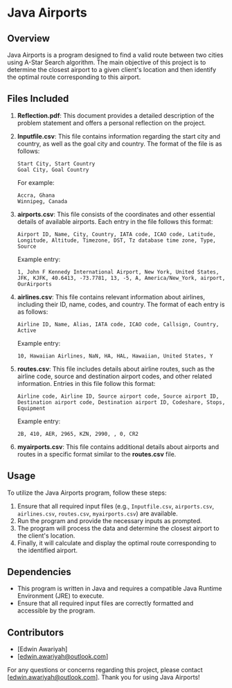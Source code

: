 # Java Airports

## Overview
Java Airports is a program designed to find a valid route between two cities using A-Star Search algorithm. The main objective of this project is to determine the closest airport to a given client's location and then identify the optimal route corresponding to this airport.

## Files Included
1. **Reflection.pdf**: This document provides a detailed description of the problem statement and offers a personal reflection on the project.

2. **Inputfile.csv**: This file contains information regarding the start city and country, as well as the goal city and country. The format of the file is as follows:
   ```
   Start City, Start Country
   Goal City, Goal Country
   ```
   For example:
   ```
   Accra, Ghana
   Winnipeg, Canada
   ```

3. **airports.csv**: This file consists of the coordinates and other essential details of available airports. Each entry in the file follows this format:
   ```
   Airport ID, Name, City, Country, IATA code, ICAO code, Latitude, Longitude, Altitude, Timezone, DST, Tz database time zone, Type, Source
   ```
   Example entry:
   ```
   1, John F Kennedy International Airport, New York, United States, JFK, KJFK, 40.6413, -73.7781, 13, -5, A, America/New_York, airport, OurAirports
   ```

4. **airlines.csv**: This file contains relevant information about airlines, including their ID, name, codes, and country. The format of each entry is as follows:
   ```
   Airline ID, Name, Alias, IATA code, ICAO code, Callsign, Country, Active
   ```
   Example entry:
   ```
   10, Hawaiian Airlines, NaN, HA, HAL, Hawaiian, United States, Y
   ```

5. **routes.csv**: This file includes details about airline routes, such as the airline code, source and destination airport codes, and other related information. Entries in this file follow this format:
   ```
   Airline code, Airline ID, Source airport code, Source airport ID, Destination airport code, Destination airport ID, Codeshare, Stops, Equipment
   ```
   Example entry:
   ```
   2B, 410, AER, 2965, KZN, 2990, , 0, CR2
   ```

6. **myairports.csv**: This file contains additional details about airports and routes in a specific format similar to the **routes.csv** file.

## Usage
To utilize the Java Airports program, follow these steps:
1. Ensure that all required input files (e.g., `Inputfile.csv`, `airports.csv`, `airlines.csv`, `routes.csv`, `myairports.csv`) are available.
2. Run the program and provide the necessary inputs as prompted.
3. The program will process the data and determine the closest airport to the client's location.
4. Finally, it will calculate and display the optimal route corresponding to the identified airport.

## Dependencies
- This program is written in Java and requires a compatible Java Runtime Environment (JRE) to execute.
- Ensure that all required input files are correctly formatted and accessible by the program.

## Contributors
- [Edwin Awariyah]
- [edwin.awariyah@outlook.com]

For any questions or concerns regarding this project, please contact [edwin.awariyah@outlook.com]. Thank you for using Java Airports!
